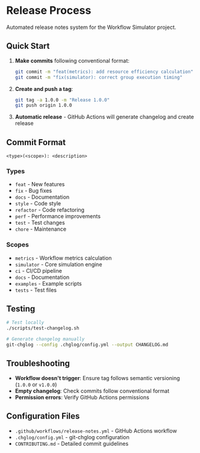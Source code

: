 # Release Process

Automated release notes system for the Workflow Simulator project.

## Quick Start

1. **Make commits** following conventional format:
   ```bash
   git commit -m "feat(metrics): add resource efficiency calculation"
   git commit -m "fix(simulator): correct group execution timing"
   ```

2. **Create and push a tag**:
   ```bash
   git tag -a 1.0.0 -m "Release 1.0.0"
   git push origin 1.0.0
   ```

3. **Automatic release** - GitHub Actions will generate changelog and create release

## Commit Format

```
<type>(<scope>): <description>
```

### Types
- `feat` - New features
- `fix` - Bug fixes
- `docs` - Documentation
- `style` - Code style
- `refactor` - Code refactoring
- `perf` - Performance improvements
- `test` - Test changes
- `chore` - Maintenance

### Scopes
- `metrics` - Workflow metrics calculation
- `simulator` - Core simulation engine
- `ci` - CI/CD pipeline
- `docs` - Documentation
- `examples` - Example scripts
- `tests` - Test files

## Testing

```bash
# Test locally
./scripts/test-changelog.sh

# Generate changelog manually
git-chglog --config .chglog/config.yml --output CHANGELOG.md
```

## Troubleshooting

- **Workflow doesn't trigger**: Ensure tag follows semantic versioning (`1.0.0` or `v1.0.0`)
- **Empty changelog**: Check commits follow conventional format
- **Permission errors**: Verify GitHub Actions permissions

## Configuration Files

- `.github/workflows/release-notes.yml` - GitHub Actions workflow
- `.chglog/config.yml` - git-chglog configuration
- `CONTRIBUTING.md` - Detailed commit guidelines
